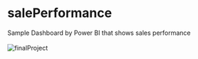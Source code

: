 # salePerformance
Sample Dashboard by Power BI that shows sales performance
<br>
<br>
![finalProject](https://github.com/atefehMohib/salePerformance/assets/16960768/2a6c1c1f-d487-4eb0-a10c-7f9a975ac317)
